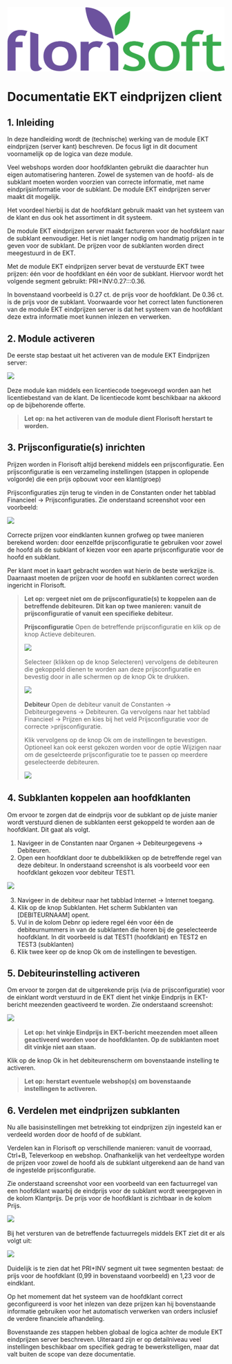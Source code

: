 <img src="../../fslogo.png"/>

# Documentatie EKT eindprijzen client

## 1. Inleiding
In deze handleiding wordt de (technische) werking van de module EKT eindprijzen (server kant) beschreven. De focus ligt in dit document voornamelijk op de logica van deze module.

Veel webshops worden door hoofdklanten gebruikt die daarachter hun eigen automatisering hanteren. Zowel de systemen van de hoofd- als de subklant moeten worden voorzien van correcte informatie, met name eindprijsinformatie voor de subklant. De module EKT eindprijzen server maakt dit mogelijk.

Het voordeel hierbij is dat de hoofdklant gebruik maakt van het systeem van de klant en dus ook het assortiment in dit systeem.

De module EKT eindprijzen server maakt factureren voor de hoofdklant naar de subklant eenvoudiger. Het is niet langer nodig om handmatig prijzen in te geven voor de subklant. De prijzen voor de subklanten worden direct meegestuurd in de EKT.

Met de module EKT eindprijzen server bevat de verstuurde EKT twee prijzen: één voor de hoofdklant en één voor de subklant. Hiervoor wordt het volgende segment gebruikt: PRI+INV:0.27:::0.36.

In bovenstaand voorbeeld is 0.27 ct. de prijs voor de hoofdklant. De 0.36 ct. is de prijs voor de subklant. Voorwaarde voor het correct laten functioneren van de module EKT eindprijzen server is dat het systeem van de hoofdklant deze extra informatie moet kunnen inlezen en verwerken.

## 2. Module  activeren
De eerste stap bestaat uit het activeren van de module EKT Eindprijzen server:

![](media/2022-01-13-12-03-16.png)

Deze module kan middels een licentiecode toegevoegd worden aan het licentiebestand van de klant. De licentiecode komt beschikbaar na akkoord op de bijbehorende offerte.

> **Let op: na het activeren van de module dient Florisoft herstart te worden.**

## 3. Prijsconfiguratie(s) inrichten
Prijzen worden in Florisoft altijd berekend middels een prijsconfiguratie. Een prijsconfiguratie is een verzameling instellingen (stappen in oplopende volgorde) die een prijs opbouwt voor een klant(groep)

Prijsconfiguraties zijn terug te vinden in de Constanten onder het tabblad Financieel -> Prijsconfiguraties. Zie onderstaand screenshot voor een voorbeeld:

![](media/2022-02-02-09-00-25.png)

Correcte prijzen voor eindklanten kunnen grofweg op twee manieren berekend worden: door eenzelfde prijsconfiguratie te gebruiken voor zowel de hoofd als de subklant of kiezen voor een aparte prijsconfiguratie voor de hoofd en subklant.

Per klant moet in kaart gebracht worden wat hierin de beste werkzijze is. Daarnaast moeten de prijzen voor de hoofd en subklanten correct worden ingericht in Florisoft.

>**Let op: vergeet niet om de prijsconfiguratie(s) te koppelen aan de betreffende debiteuren. Dit kan op twee manieren: vanuit de prijsconfiguratie of vanuit een specifieke debiteur.**
>
>**Prijsconfiguratie**
>Open de betreffende prijsconfiguratie en klik op de knop Actieve debiteuren.
>
>![](media/2022-02-02-09-15-23.png)
>
>Selecteer (klikken op de knop Selecteren) vervolgens de debiteuren die gekoppeld dienen te worden aan deze prijsconfiguratie en bevestig door in alle schermen op de knop Ok te drukken.
>
>![](media/2022-02-02-09-19-01.png)
>
>**Debiteur**
>Open de debiteur vanuit de Constanten -> Debiteurgegevens -> Debiteuren. Ga vervolgens naar het tabblad Financieel -> Prijzen en kies bij het veld Prijsconfiguratie voor de correcte >prijsconfiguratie.
>
>Klik vervolgens op de knop Ok om de instellingen te bevestigen. Optioneel kan ook eerst gekozen worden voor de optie Wijzigen naar om de geselcteerde prijsconfiguratie toe te passen op meerdere geselecteerde debiteuren.
>
>![](media/2022-02-02-09-30-49.png)

## 4. Subklanten koppelen aan hoofdklanten
Om ervoor te zorgen dat de eindprijs voor de subklant op de juiste manier wordt verstuurd dienen de subklanten eerst gekoppeld te worden aan de hoofdklant. Dit gaat als volgt.

1. Navigeer in de Constanten naar Organen -> Debiteurgegevens -> Debiteuren.
2. Open een hoofdklant door te dubbelklikken op de betreffende regel van deze debiteur. In onderstaand screenshot is als voorbeeld voor een hoofdklant gekozen voor debiteur TEST1.

![](media/2022-02-02-10-42-41.png)

3. Navigeer in de debiteur naar het tabblad Internet -> Internet toegang.
4. Klik op de knop Subklanten. Het scherm Subklanten van [DEBITEURNAAM] opent.
5. Vul in de kolom Debnr op iedere regel één voor één de debiteurnummers in van de subklanten die horen bij de geselecteerde hoofdklant. In dit voorbeeld is dat TEST1 (hoofdklant) en TEST2 en TEST3 (subklanten)
6. Klik twee keer op de knop Ok om de instellingen te bevestigen.

## 5. Debiteurinstelling activeren
Om ervoor te zorgen dat de uitgerekende prijs (via de prijsconfiguratie) voor de einklant wordt verstuurd in de EKT dient het vinkje Eindprijs in EKT-bericht meezenden geactiveerd te worden. Zie onderstaand screenshot:

![](media/2022-02-02-11-22-59.png)

>**Let op: het vinkje Eindprijs in EKT-bericht meezenden moet alleen geactiveerd worden voor de hoofdklanten. Op de subklanten moet dit vinkje niet aan staan.**

Klik op de knop Ok in het debiteurenscherm om bovenstaande instelling te activeren.

>**Let op: herstart eventuele webshop(s) om bovenstaande instellingen te activeren.**

## 6. Verdelen met eindprijzen subklanten
Nu alle basisinstellingen met betrekking tot eindprijzen zijn ingesteld kan er verdeeld worden door de hoofd of de subklant.

Verdelen kan in Florisoft op verschillende manieren: vanuit de voorraad, Ctrl+B, Televerkoop en webshop. Onafhankelijk van het verdeeltype worden de prijzen voor zowel de hoofd als de subklant uitgerekend aan de hand van de ingestelde prijsconfiguratie.

Zie onderstaand screenshot voor een voorbeeld van een factuurregel van een hoofdklant waarbij de eindprijs voor de subklant wordt weergegeven in de kolom Klantprijs. De prijs voor de hoofdklant is zichtbaar in de kolom Prijs.

![](media/2022-02-02-13-06-46.png)

Bij het versturen van de betreffende factuurregels middels EKT ziet dit er als volgt uit:

![](media/2022-02-02-21-23-34.png)

Duidelijk is te zien dat het PRI+INV segment uit twee segmenten bestaat: de prijs voor de hoofdklant (0,99 in bovenstaand voorbeeld) en 1,23 voor de eindklant.

Op het momement dat het systeem van de hoofdklant correct geconfigureerd is voor het inlezen van deze prijzen kan hij bovenstaande informatie gebruiken voor het automatisch verwerken van orders inclusief de verdere financiele afhandeling.

Bovenstaande zes stappen hebben globaal de logica achter de module EKT eindprijzen server beschreven. Uiteraard zijn er op detailniveau veel instellingen beschikbaar om specifiek gedrag te bewerkstelligen, maar dat valt buiten de scope van deze documentatie.